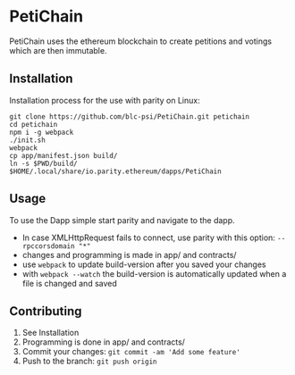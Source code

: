 # PetiChain
PetiChain uses the ethereum blockchain to create petitions and votings which are then immutable.
## Installation
Installation process for the use with parity on Linux:
```
git clone https://github.com/blc-psi/PetiChain.git petichain
cd petichain
npm i -g webpack
./init.sh
webpack
cp app/manifest.json build/
ln -s $PWD/build/ $HOME/.local/share/io.parity.ethereum/dapps/PetiChain
```

## Usage
To use the Dapp simple start parity and navigate to the dapp.
- In case XMLHttpRequest fails to connect, use parity with this option: `--rpccorsdomain "*"`
- changes and programming is made in app/ and contracts/
- use `webpack` to update build-version after you saved your changes
- with `webpack --watch` the build-version is automatically updated when a file is changed and saved

## Contributing
1. See Installation
2. Programming is done in app/ and contracts/
3. Commit your changes: `git commit -am 'Add some feature'`
4. Push to the branch: `git push origin`

